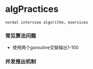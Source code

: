 # algPractices
    normal interview algorithm, exersices

### 常见算法问题

- 使用两个goroutine交替输出1-100

### 并发推出机制


